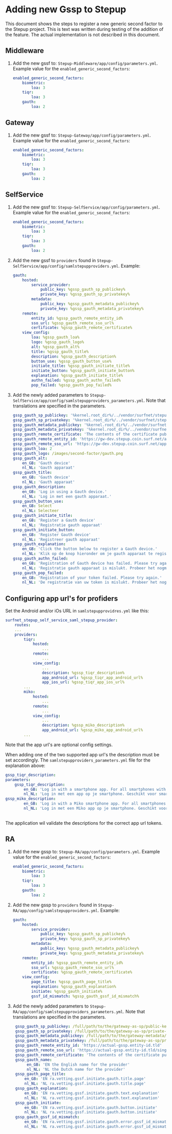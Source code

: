# Adding new Gssp to Stepup
This document shows the steps to register a new generic second factor to the Stepup project. This is text was written 
during testing of the addition of the feature. The actual implementation is not described in this document.
 
Middleware
---
1. Add the new gssf to: `Stepup-Middleware/app/config/parameters.yml`. Example value for the `enabled_generic_second_factors`:
    ```yaml
    enabled_generic_second_factors:
        biometric:
            loa: 3
        tiqr:
            loa: 3
        gauth:
            loa: 2
    ```
 
Gateway
---
1.  Add the new gssf to: `Stepup-Gateway/app/config/parameters.yml`. Example value for the `enabled_generic_second_factors`:
    ```yaml
    enabled_generic_second_factors:
        biometric:
            loa: 3
        tiqr:
            loa: 3
        gauth:
            loa: 2
    ```

SelfService
---
1.  Add the new gssf to: `Stepup-SelfService/app/config/parameters.yml`. Example value for the `enabled_generic_second_factors`:
    ```yaml
    enabled_generic_second_factors:
        biometric:
            loa: 3
        tiqr:
            loa: 3
        gauth:
            loa: 2
    ```
 2. Add the new gssf to `providers` found in `Stepup-SelfService/app/config/samlstepupproviders.yml`. Example:
    ```yaml
    gauth:
        hosted:
            service_provider:
                public_key: %gssp_gauth_sp_publickey%
                private_key: %gssp_gauth_sp_privatekey%
            metadata:
                public_key: %gssp_gauth_metadata_publickey%
                private_key: %gssp_gauth_metadata_privatekey%
        remote:
            entity_id: %gssp_gauth_remote_entity_id%
            sso_url: %gssp_gauth_remote_sso_url%
            certificate: %gssp_gauth_remote_certificate%
        view_config:
            loa: %gssp_gauth_loa%
            logo: %gssp_gauth_logo%
            alt: %gssp_gauth_alt%
            title: %gssp_gauth_title%
            description: %gssp_gauth_description%
            button_use: %gssp_gauth_button_use%
            initiate_title: %gssp_gauth_initiate_title%
            initiate_button: %gssp_gauth_initiate_button%
            explanation: %gssp_gauth_initiate_title%
            authn_failed: %gssp_gauth_authn_failed%
            pop_failed: %gssp_gauth_pop_failed%
    ```  
    
3. Add the newly added parameters to `Stepup-SelfService/app/config/samlstepupproviders_parameters.yml`. Note that 
translations are specified in the parameters.
    ```yaml
    gssp_gauth_sp_publickey: '%kernel.root_dir%/../vendor/surfnet/stepup-saml-bundle/src/Resources/keys/development_publickey.cer'
    gssp_gauth_sp_privatekey: '%kernel.root_dir%/../vendor/surfnet/stepup-saml-bundle/src/Resources/keys/development_privatekey.pem'
    gssp_gauth_metadata_publickey: '%kernel.root_dir%/../vendor/surfnet/stepup-saml-bundle/src/Resources/keys/development_publickey.cer'
    gssp_gauth_metadata_privatekey: '%kernel.root_dir%/../vendor/surfnet/stepup-saml-bundle/src/Resources/keys/development_privatekey.pem'
    gssp_gauth_remote_certificate: 'The contents of the certificate published by the gssp'
    gssp_gauth_remote_entity_id: 'https://gw-dev.stepup.coin.surf.net/app_dev.php/gssp/gauth/metadata'
    gssp_gauth_remote_sso_url: 'https://gw-dev.stepup.coin.surf.net/app_dev.php/gssp/gauth/single-sign-on'
    gssp_gauth_loa: 2
    gssp_gauth_logo: /images/second-factor/gauth.png
    gssp_gauth_alt:
        en_GB: 'Gauth device'
        nl_NL: 'Gauth apparaat'
    gssp_gauth_title:
        en_GB: 'Gauth device'
        nl_NL: 'Gauth apparaat'
    gssp_gauth_description:
        en_GB: 'Log in using a Gauth device.'
        nl_NL: 'Log in met een gauth apparaat.'
    gssp_gauth_button_use:
        en_GB: Select
        nl_NL: Selecteer
    gssp_gauth_initiate_title:
        en_GB: 'Register a Gauth device'
        nl_NL: 'Registratie gauth apparaat'
    gssp_gauth_initiate_button:
        en_GB: 'Register Gauth device'
        nl_NL: 'Registreer gauth apparaat'
    gssp_gauth_explanation:
        en_GB: 'Click the button below to register a Gauth device.'
        nl_NL: 'Klik op de knop hieronder om je gauth apparaat te registreren.'
    gssp_gauth_authn_failed:
        en_GB: 'Registration of Gauth device has failed. Please try again.'
        nl_NL: 'Registratie gauth apparaat is mislukt. Probeer het nogmaals.'
    gssp_gauth_pop_failed:
        en_GB: 'Registration of your token failed. Please try again.'
        nl_NL: 'De registratie van uw token is mislukt. Probeer het nogmaals.'
    ```

## Configuring app url's for profiders
Set the Android and/or iOs URL in `samlstepupprovidres.yml` like this:

```yaml
surfnet_stepup_self_service_saml_stepup_provider:
    routes:
	...
    providers:
        tiqr:
            hosted:
                ...
            remote:
                ...
            view_config:
                ...
                description: %gssp_tiqr_description%                
                app_android_url: %gssp_tiqr_app_android_url%
                app_ios_url: %gssp_tiqr_app_ios_url%
		...
        miko:
            hosted:
                ...
            remote:
                ...
            view_config:
                ...
                description: %gssp_miko_description%                
                app_android_url: %gssp_miko_app_android_url%
		...
```

Note that the app url's are optional config settings. 

When adding one of the two supported app url's the description must be set accordingly. The `samlstepupproviders_parameters.yml` file for the explanation above:

```yaml
gssp_tiqr_description:
parameters:
    gssp_tiqr_description:
        en_GB: 'Log in with a smartphone app. For all smartphones with %%ios_link_start%%Apple iOS%%ios_link_end%% or %%android_link_start%%Android%%android_link_end%%.'
        nl_NL: 'Log in met een app op je smartphone. Geschikt voor smartphones met %%ios_link_start%%Apple iOS%%ios_link_end%% of %%android_link_start%%Android%%android_link_end%%.'
gssp_miko_description:
        en_GB: 'Log in with a Miko smartphone app. For all smartphones with %%android_link_start%%Android%%android_link_end%%.'
        nl_NL: 'Log in met een Miko app op je smartphone. Geschikt voor smartphones met %%android_link_start%%Android%%android_link_end%%.'
    
```

The application wil validate the descriptions for the correct app url tokens.

RA
---
1.  Add the new gssp to: `Stepup-RA/app/config/parameters.yml`. Example value for the `enabled_generic_second_factors`:
    ```yaml
    enabled_generic_second_factors:
        biometric:
            loa: 3
        tiqr:
            loa: 3
        gauth:
            loa: 2
    ```
2. Add the new gssp to `providers` found in `Stepup-RA/app/config/samlstepupproviders.yml`. Example:
    ```yaml
    gauth:
        hosted:
            service_provider:
                public_key: %gssp_gauth_sp_publickey%
                private_key: %gssp_gauth_sp_privatekey%
            metadata:
                public_key: %gssp_gauth_metadata_publickey%
                private_key: %gssp_gauth_metadata_privatekey%
        remote:
            entity_id: %gssp_gauth_remote_entity_id%
            sso_url: %gssp_gauth_remote_sso_url%
            certificate: %gssp_gauth_remote_certificate%
        view_config:
            page_title: %gssp_gauth_page_title%
            explanation: %gssp_gauth_explanation%
            initiate: %gssp_gauth_initiate%
            gssf_id_mismatch: %gssp_gauth_gssf_id_mismatch% 
    ```
3. Add the newly added parameters to `Stepup-RA/app/config/samlstepupproviders_parameters.yml`. Note that 
translations are specified in the parameters.
    ```yaml
     gssp_gauth_sp_publickey: /full/path/to/the/gateway-as-sp/public-key-file.cer
     gssp_gauth_sp_privatekey: /full/path/to/the/gateway-as-sp/private-key-file.pem
     gssp_gauth_metadata_publickey: /full/path/to/the/gateway-metadata/public-key-file.cer
     gssp_gauth_metadata_privatekey: /full/path/to/the/gateway-as-sp/private-key-file.pem
     gssp_gauth_remote_entity_id: 'https://actual-gssp.entity-id.tld'
     gssp_gauth_remote_sso_url: 'https://actual-gssp.entity-id.tld/single-sign-on/url'
     gssp_gauth_remote_certificate: 'The contents of the certificate published by the gssp'
     gssp_gauth_name:
          en_GB: 'EN the English name for the provider'
          nl_NL: 'NL the Dutch name for the provider'
     gssp_gauth_page_title:
         en_GB: 'EN ra.vetting.gssf.initiate.gauth.title.page'
         nl_NL: 'NL ra.vetting.gssf.initiate.gauth.title.page'
     gssp_gauth_explanation:
         en_GB: 'EN ra.vetting.gssf.initiate.gauth.text.explanation'
         nl_NL: 'NL ra.vetting.gssf.initiate.gauth.text.explanation'
     gssp_gauth_initiate:
         en_GB: 'EN ra.vetting.gssf.initiate.gauth.button.initiate'
         nl_NL: 'NL ra.vetting.gssf.initiate.gauth.button.initiate'
     gssp_gauth_gssf_id_mismatch:
         en_GB: 'EN ra.vetting.gssf.initiate.gauth.error.gssf_id_mismatch'
         nl_NL: 'NL ra.vetting.gssf.initiate.gauth.error.gssf_id_mismatch'
    ```